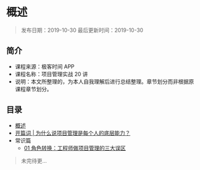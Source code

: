 # 概述

> 发布日期：2019-10-30 最后更新时间：2019-10-30

## 简介

- 课程来源：极客时间 APP
- 课程名称：项目管理实战 20 讲
- 说明：本文所整理的，为本人自我理解后进行总结整理。章节划分而非根据原课程章节划分。

## 目录

- [概述](index.md)
- [开篇词 | 为什么说项目管理是每个人的底层能力？](introduction.md)
- 常识篇
    - [01 角色转换：工程师做项目管理的三大误区](common/role-conversion.md)

> 未完待更...